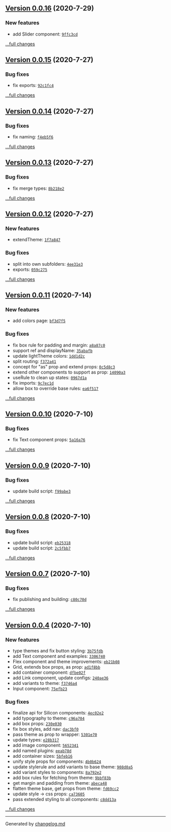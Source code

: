 ## [Version 0.0.16](https://github.com/animify/Silicon/releases/tag/v0.0.16) (2020-7-29)

### New features

- add Slider component: [`9ffc3cd`](https://github.com/animify/Silicon/commit/9ffc3cd)

[...full changes](https://github.com/animify/Silicon/compare/v0.0.15...v0.0.16)

## [Version 0.0.15](https://github.com/animify/Silicon/releases/tag/v0.0.15) (2020-7-27)

### Bug fixes

- fix exports: [`92c1fc4`](https://github.com/animify/Silicon/commit/92c1fc4)

[...full changes](https://github.com/animify/Silicon/compare/v0.0.14...v0.0.15)

## [Version 0.0.14](https://github.com/animify/Silicon/releases/tag/v0.0.14) (2020-7-27)

### Bug fixes

- fix naming: [`f4eb5f6`](https://github.com/animify/Silicon/commit/f4eb5f6)

[...full changes](https://github.com/animify/Silicon/compare/v0.0.13...v0.0.14)

## [Version 0.0.13](https://github.com/animify/Silicon/releases/tag/v0.0.13) (2020-7-27)

### Bug fixes

- fix merge types: [`8b218e2`](https://github.com/animify/Silicon/commit/8b218e2)

[...full changes](https://github.com/animify/Silicon/compare/v0.0.12...v0.0.13)

## [Version 0.0.12](https://github.com/animify/Silicon/releases/tag/v0.0.12) (2020-7-27)

### New features

- extendTheme: [`1f7a847`](https://github.com/animify/Silicon/commit/1f7a847)

### Bug fixes

- split into own subfolders: [`4ee31e3`](https://github.com/animify/Silicon/commit/4ee31e3)
- exports: [`059c275`](https://github.com/animify/Silicon/commit/059c275)

[...full changes](https://github.com/animify/Silicon/compare/v0.0.11...v0.0.12)

## [Version 0.0.11](https://github.com/animify/Silicon/releases/tag/v0.0.11) (2020-7-14)

### New features

- add colors page: [`bf3d7f5`](https://github.com/animify/Silicon/commit/bf3d7f5)

### Bug fixes

- fix box rule for padding and margin: [`a8a87c0`](https://github.com/animify/Silicon/commit/a8a87c0)
- support ref and displayName: [`35abafb`](https://github.com/animify/Silicon/commit/35abafb)
- update lightTheme colors: [`1dd1d2c`](https://github.com/animify/Silicon/commit/1dd1d2c)
- split routing: [`f372a41`](https://github.com/animify/Silicon/commit/f372a41)
- concept for "as" prop and extend props: [`0c5d8c3`](https://github.com/animify/Silicon/commit/0c5d8c3)
- extend other components to support as prop: [`14090a3`](https://github.com/animify/Silicon/commit/14090a3)
- useRule to clean up states: [`0967d1a`](https://github.com/animify/Silicon/commit/0967d1a)
- fix imports: [`9c7ec1d`](https://github.com/animify/Silicon/commit/9c7ec1d)
- allow box to override base rules: [`ea6f517`](https://github.com/animify/Silicon/commit/ea6f517)

[...full changes](https://github.com/animify/Silicon/compare/v0.0.10...v0.0.11)

## [Version 0.0.10](https://github.com/animify/Silicon/releases/tag/v0.0.10) (2020-7-10)

### Bug fixes

- fix Text component props: [`5a16a76`](https://github.com/animify/Silicon/commit/5a16a76)

[...full changes](https://github.com/animify/Silicon/compare/v0.0.9...v0.0.10)

## [Version 0.0.9](https://github.com/animify/Silicon/releases/tag/v0.0.9) (2020-7-10)

### Bug fixes

- update build script: [`f99abe3`](https://github.com/animify/Silicon/commit/f99abe3)

[...full changes](https://github.com/animify/Silicon/compare/v0.0.8...v0.0.9)

## [Version 0.0.8](https://github.com/animify/Silicon/releases/tag/v0.0.8) (2020-7-10)

### Bug fixes

- update build script: [`eb25318`](https://github.com/animify/Silicon/commit/eb25318)
- update build script: [`2c5fbb7`](https://github.com/animify/Silicon/commit/2c5fbb7)

[...full changes](https://github.com/animify/Silicon/compare/v0.0.7...v0.0.8)

## [Version 0.0.7](https://github.com/animify/Silicon/releases/tag/v0.0.7) (2020-7-10)

### Bug fixes

- fix publishing and building: [`c80c70d`](https://github.com/animify/Silicon/commit/c80c70d)

[...full changes](https://github.com/animify/Silicon/compare/v0.0.6...v0.0.7)

## [Version 0.0.4](https://github.com/animify/Silicon/releases/tag/v0.0.4) (2020-7-10)

### New features

- type themes and fix button styling: [`3b75fdb`](https://github.com/animify/Silicon/commit/3b75fdb)
- add Text component and examples: [`3306740`](https://github.com/animify/Silicon/commit/3306740)
- Flex component and theme improvements: [`eb21b08`](https://github.com/animify/Silicon/commit/eb21b08)
- Grid, extends box props, as prop: [`ad1f8bb`](https://github.com/animify/Silicon/commit/ad1f8bb)
- add container component: [`dfbe02f`](https://github.com/animify/Silicon/commit/dfbe02f)
- add Link component, update configs: [`240ae36`](https://github.com/animify/Silicon/commit/240ae36)
- add variants to theme: [`f3746a4`](https://github.com/animify/Silicon/commit/f3746a4)
- Input component: [`75efb23`](https://github.com/animify/Silicon/commit/75efb23)

### Bug fixes

- finalize api for Silicon components: [`4ec02e2`](https://github.com/animify/Silicon/commit/4ec02e2)
- add typography to theme: [`c96a704`](https://github.com/animify/Silicon/commit/c96a704)
- add box props: [`230e030`](https://github.com/animify/Silicon/commit/230e030)
- fix box styles, add nav: [`dac3bf0`](https://github.com/animify/Silicon/commit/dac3bf0)
- pass theme as prop to wrapper: [`5301e70`](https://github.com/animify/Silicon/commit/5301e70)
- update types: [`e28b317`](https://github.com/animify/Silicon/commit/e28b317)
- add image component: [`5652341`](https://github.com/animify/Silicon/commit/5652341)
- add named plugins: [`eeab78d`](https://github.com/animify/Silicon/commit/eeab78d)
- add container sizes: [`5bfeb16`](https://github.com/animify/Silicon/commit/5bfeb16)
- unify style props for components: [`4b0b624`](https://github.com/animify/Silicon/commit/4b0b624)
- update stylerule and add variants to base theme: [`908d0a5`](https://github.com/animify/Silicon/commit/908d0a5)
- add variant styles to components: [`8a792e2`](https://github.com/animify/Silicon/commit/8a792e2)
- add box rules for fetching from theme: [`9bbf83b`](https://github.com/animify/Silicon/commit/9bbf83b)
- get margin and padding from theme: [`abeca48`](https://github.com/animify/Silicon/commit/abeca48)
- flatten theme base, get props from theme: [`fd69cc2`](https://github.com/animify/Silicon/commit/fd69cc2)
- update style -> css props: [`ca73605`](https://github.com/animify/Silicon/commit/ca73605)
- pass extended styling to all components: [`c8dd13a`](https://github.com/animify/Silicon/commit/c8dd13a)

[...full changes](https://github.com/animify/Silicon/compare/v0.0.3...v0.0.4)


---

Generated by [changelog.md](https://github.com/egoist/changelog.md)

